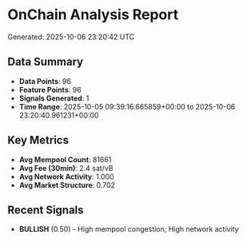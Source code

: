 # OnChain Analysis Report
Generated: 2025-10-06 23:20:42 UTC

## Data Summary
- **Data Points**: 96
- **Feature Points**: 96
- **Signals Generated**: 1
- **Time Range**: 2025-10-05 09:39:16.665859+00:00 to 2025-10-06 23:20:40.961231+00:00

## Key Metrics
- **Avg Mempool Count**: 81661
- **Avg Fee (30min)**: 2.4 sat/vB
- **Avg Network Activity**: 1.000
- **Avg Market Structure**: 0.702

## Recent Signals
- **BULLISH** (0.50) - High mempool congestion; High network activity
